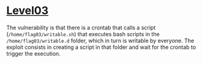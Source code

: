 # [Level03](https://exploit-exercises.com/nebula/level03/)
The vulnerability is that there is a crontab that calls a script
(`/home/flag03/writable.sh`) that executes  bash scripts in the
`/home/flag03/writable.d` folder, which in turn is writable by everyone. The
exploit consists in creating a script in that folder and wait for the crontab to
trigger the execution.
